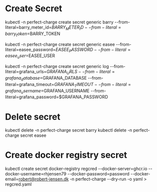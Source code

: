 # Create Secret
kubectl -n perfect-charge  create secret generic barry --from-literal=barry_meter_id=$BARRY_METER_ID --from-literal=barry_token=$BARRY_TOKEN

kubectl -n perfect-charge  create secret generic easee --from-literal=easee_password=$EASEE_PASSWORD --from-literal=easee_user=$EASEE_USER

kubectl -n perfect-charge  create secret generic log --from-literal=grafana_urls=$GRAFANA_URLS --from-literal=grafana_database=$GRAFANA_DATABASE --from-literal=grafana_timeout=$GRAFANA_TIMEOUT --from-literal=grafana_username=$GRAFANA_USERNAME --from-literal=grafana_password=$GRAFANA_PASSWORD

# Delete secret
kubectl delete -n perfect-charge secret barry
kubectl delete -n perfect-charge secret easee

# Create docker registry secret

kubectl create secret docker-registry regcred --docker-server=ghcr.io --docker-username=rhjensen79 --docker-password=password --docker-email=robert@robert-jensen.dk -n perfect-charge --dry-run -o yaml > regcred.yaml